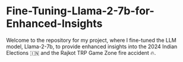 # Fine-Tuning-Llama-2-7b-for-Enhanced-Insights
Welcome to the repository for my project, where I fine-tuned the LLM model, Llama-2-7b, to provide enhanced insights into the 2024 Indian Elections 🇮🇳 and the Rajkot TRP Game Zone fire accident 🔥.
